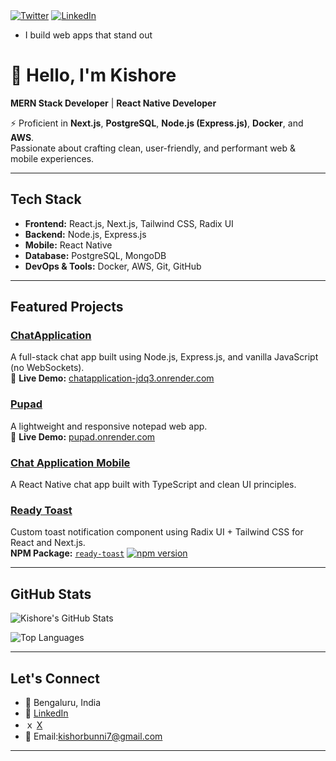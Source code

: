 </div>
<a href="https://www.twitter.com/KISHORE_SV_" target="__blank"><img src="https://img.shields.io/twitter/follow/kishore?style=social" alt="Twitter"></a>
<a href="https://www.linkedin.com/in/kishore-sv-3253b9365/" target="_blank"><img src="https://img.shields.io/badge/LinkedIn-%230077B5.svg?&style=flat-square&logo=linkedin&logoColor=white" alt="LinkedIn"></a>
</a>
<br>

- I build web apps that stand out

# 👋 Hello, I'm Kishore

**MERN Stack Developer** | **React Native Developer**

⚡ Proficient in **Next.js**, **PostgreSQL**, **Node.js (Express.js)**, **Docker**, and **AWS**.  
Passionate about crafting clean, user-friendly, and performant web & mobile experiences.

---

## Tech Stack

- **Frontend:** React.js, Next.js, Tailwind CSS, Radix UI
- **Backend:** Node.js, Express.js
- **Mobile:** React Native
- **Database:** PostgreSQL, MongoDB
- **DevOps & Tools:** Docker, AWS, Git, GitHub

---

## Featured Projects

### [ChatApplication](https://github.com/KishoreBunnny/ChatApplication)  
A full-stack chat app built using Node.js, Express.js, and vanilla JavaScript (no WebSockets).  
🔗 **Live Demo:** [chatapplication-jdq3.onrender.com](https://chatapplication-jdq3.onrender.com)

### [Pupad](https://github.com/KishoreBunnny/Pupad)  
A lightweight and responsive notepad web app.  
🔗 **Live Demo:** [pupad.onrender.com](https://pupad.onrender.com)

### [Chat Application Mobile](https://github.com/KishoreBunnny/chat-application-mobile)  
A React Native chat app built with TypeScript and clean UI principles.

### [Ready Toast](https://github.com/KishoreBunnny/ready-toast)  
Custom toast notification component using Radix UI + Tailwind CSS for React and Next.js.  
**NPM Package:** [`ready-toast`](https://www.npmjs.com/package/ready-toast)
[![npm version](https://img.shields.io/npm/v/ready-toast.svg)](https://www.npmjs.com/package/ready-toast)

---

## GitHub Stats

![Kishore's GitHub Stats](https://github-readme-stats.vercel.app/api?username=KishoreBunnny&show_icons=true&theme=radical)

![Top Languages](https://github-readme-stats.vercel.app/api/top-langs/?username=KishoreBunnny&layout=compact&theme=radical)

---

## Let's Connect

- 📍 Bengaluru, India  
- 💼 [LinkedIn](https://www.linkedin.com/in/your-linkedin-profile)
- ｘ [X](https://x.com/KISHORE_SV_7/)
- 📧 Email:kishorbunni7@gmail.com

---
